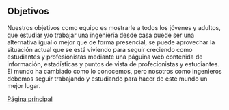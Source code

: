 ## Objetivos

Nuestros objetivos como equipo es mostrarle a todos los jóvenes y adultos, que estudiar y/o trabajar una ingeniería desde 
casa puede ser una alternativa igual o mejor que de forma presencial, se puede aprovechar la situación 
actual que se está viviendo para seguir creciendo como estudiantes y profesionistas mediante una páguina web contenida de información, estadísticas y puntos de vista de profecionistas y estudiantes. El mundo ha cambiado como
lo conocemos, pero nosotros como ingenieros debemos seguir trabajando y estudiando para hacer de este mundo un mejor lugar.

[Página principal](https://github.com/Equipo-13FIS/Ingenieria-en-linea)

